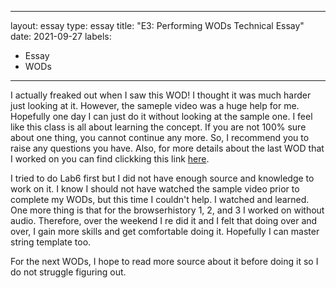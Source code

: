 ---
layout: essay
type: essay
title: "E3: Performing WODs Technical Essay"
date: 2021-09-27
labels:
  - Essay
  - WODs
------


I actually freaked out when I saw this WOD! I thought it was much harder just looking at it. However, the sameple video was a huge help for me. Hopefully one day I can just do it without looking at the sample one. I feel like this class is all about learning the concept. If you are not 100% sure about one thing, you cannot continue any more. So, I recommend you to raise any questions you have. Also, for more details about the last WOD that I worked on you can find clickking this link [here](https://dport96.github.io/ITM352/morea/060.expressions-operators/experience-preparing-for-WOD.html). 


I tried to do Lab6 first but I did not have enough source and knowledge to work on it. I know I should not have watched the sample video prior to complete my WODs, but this time I couldn't help. I watched and learned. One more thing is that for the browserhistory 1, 2, and 3 I worked on without audio. Therefore, over the weekend I re did it and I felt that doing over and over, I gain more skills and get comfortable doing it. Hopefully I can master string template too.

For the next WODs, I hope to read more source about it before doing it so I do not struggle figuring out. 

